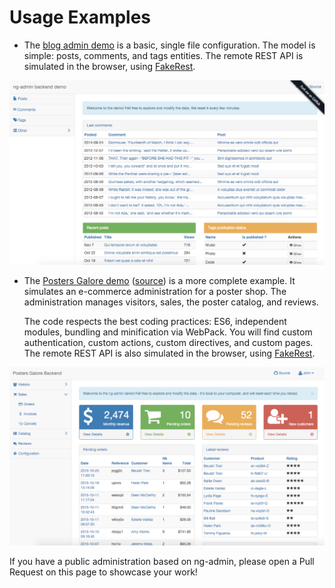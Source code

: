 # Usage Examples

* The [blog admin demo](examples/blog/config.js) is a basic, single file configuration. The model is simple: posts, comments, and tags entities. The remote REST API is simulated in the browser, using [FakeRest](https://github.com/marmelab/FakeRest).

![blog demo](images/blog_demo.png)

* The [Posters Galore demo](http://marmelab.com/ng-admin-demo/) ([source](https://github.com/marmelab/ng-admin-demo)) is a more complete example. It simulates an e-commerce administration for a poster shop. The administration manages visitors, sales, the poster catalog, and reviews.

  The code respects the best coding practices: ES6, independent modules, bundling and minification via WebPack. You will find custom authentication, custom actions, custom directives, and custom pages. The remote REST API is also simulated in the browser, using [FakeRest](https://github.com/marmelab/FakeRest).

[![posters galore demo](images/posters_galore.png)](http://marmelab.com/ng-admin-demo/)

If you have a public administration based on ng-admin, please open a Pull Request on this page to showcase your work!
